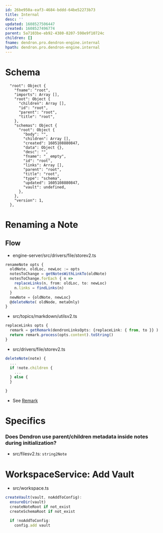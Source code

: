 ```yaml
---
id: 26be950a-eaf3-4684-bddd-64be52273b73
title: Internal
desc: ''
updated: 1608527506447
created: 1608527496774
parent: 5a7103be-eb92-4380-8207-598e9f10724c
children: []
fname: dendron.pro.dendron-engine.internal
hpath: dendron.pro.dendron-engine.internal
---
```

# Schema

```
  "root": Object {
    "fname": "root",
    "imports": Array [],
    "root": Object {
      "children": Array [],
      "id": "root",
      "parent": "root",
      "title": "root",
    },
    "schemas": Object {
      "root": Object {
        "body": "",
        "children": Array [],
        "created": 1605108880847,
        "data": Object {},
        "desc": "",
        "fname": "__empty",
        "id": "root",
        "links": Array [],
        "parent": "root",
        "title": "root",
        "type": "schema",
        "updated": 1605108880847,
        "vault": undefined,
      },
    },
    "version": 1,
  },
```

# Renaming a Note

## Flow

- engine-server/src/drivers/file/storev2.ts

```ts
renameNote opts {
  oldNote, oldLoc, newLoc := opts
  notesToChange = getNotesWithLinkTo(oldNote)
  notesToChange.forEach { n =>
    replaceLinks(n, from: oldLoc, to: newLoc)
    n.links = findLinks(n)
  }
  newNote = {oldNote, newLoc}
  @deleteNote( oldNode, metaOnly)
}
```

- src/topics/markdown/utilsv2.ts

```ts
replaceLinks opts {
  remark = getRemark(dendronLinksOpts: {replaceLink: { from, to }} )
  return remark.process(opts.content).toString()
}
```

- src/drivers/file/storev2.ts

```ts
deleteNote(note) {
  ...
  if !note.children {
    ...
  } else {
  }

}

```

- See [Remark](d8a09d7b-8693-437c-8a2c-2bfe0b3c2768)

# Specifics

### Does Dendron use parent/children metadata inside notes during initialization?

- src/filesv2.ts: `string2Note`

# WorkspaceService: Add Vault

- src/workspace.ts

```ts
createVault(vault, noAddToConfig):
  ensureDir(vault)
  createNoteRoot if not_exist
  createSchemaRoot if not_exist

  if !noAddToConfig:
    config.add vault
```

